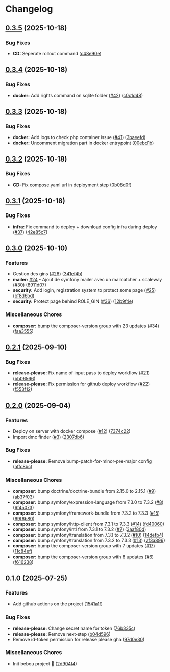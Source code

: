 # Changelog

## [0.3.5](https://github.com/rmaud-me/bebou-app/compare/v0.3.4...v0.3.5) (2025-10-18)


### Bug Fixes

* **CD:** Seperate rollout command ([c48e90e](https://github.com/rmaud-me/bebou-app/commit/c48e90e061e750b05101103a657a0137bae1ebae))

## [0.3.4](https://github.com/rmaud-me/bebou-app/compare/v0.3.3...v0.3.4) (2025-10-18)


### Bug Fixes

* **docker:** Add rights command on sqlite folder ([#42](https://github.com/rmaud-me/bebou-app/issues/42)) ([c0c1d48](https://github.com/rmaud-me/bebou-app/commit/c0c1d485a39f922bae7d4324700137003019ce9b))

## [0.3.3](https://github.com/rmaud-me/bebou-app/compare/v0.3.2...v0.3.3) (2025-10-18)


### Bug Fixes

* **docker:** Add logs to check php container issue ([#41](https://github.com/rmaud-me/bebou-app/issues/41)) ([3baeefd](https://github.com/rmaud-me/bebou-app/commit/3baeefd0b35c08b8887b927b13d61237d51017ab))
* **docker:** Uncomment migration part in docker entrypoint ([00ebd1b](https://github.com/rmaud-me/bebou-app/commit/00ebd1be1527f55e8c13524d4738fea1ae9f33cf))

## [0.3.2](https://github.com/rmaud-me/bebou-app/compare/v0.3.1...v0.3.2) (2025-10-18)


### Bug Fixes

* **CD:** Fix compose.yaml url in deployment step ([0b08d0f](https://github.com/rmaud-me/bebou-app/commit/0b08d0f844051ebcbf37c07bf6c09c15a4fe13d5))

## [0.3.1](https://github.com/rmaud-me/bebou-app/compare/v0.3.0...v0.3.1) (2025-10-18)


### Bug Fixes

* **infra:** Fix command to deploy + download config infra during deploy ([#37](https://github.com/rmaud-me/bebou-app/issues/37)) ([42e85c7](https://github.com/rmaud-me/bebou-app/commit/42e85c71800aca46ebb884a58ef416fc58cd7c1e))

## [0.3.0](https://github.com/rmaud-me/bebou-app/compare/v0.2.1...v0.3.0) (2025-10-10)


### Features

* Gestion des gins ([#26](https://github.com/rmaud-me/bebou-app/issues/26)) ([341ef4b](https://github.com/rmaud-me/bebou-app/commit/341ef4b60535a37ec1a3e7a4c1bc2b9f198bb00c))
* **mailer:** [#24](https://github.com/rmaud-me/bebou-app/issues/24) - Ajout de symfony mailer avec un mailcatcher + scaleway ([#30](https://github.com/rmaud-me/bebou-app/issues/30)) ([8911d07](https://github.com/rmaud-me/bebou-app/commit/8911d0799cbf4b64d86b9232bc7774d3ba8114a9))
* **security:** Add login, registration system to protect some page ([#25](https://github.com/rmaud-me/bebou-app/issues/25)) ([bf8d6bd](https://github.com/rmaud-me/bebou-app/commit/bf8d6bd826cedf54a6b8264d88007b42b9cfe6ee))
* **security:** Protect page behind ROLE_GIN ([#36](https://github.com/rmaud-me/bebou-app/issues/36)) ([12b9f4e](https://github.com/rmaud-me/bebou-app/commit/12b9f4e774cabbb1c6f3a47b5641863314dadb48))


### Miscellaneous Chores

* **composer:** bump the composer-version group with 23 updates ([#34](https://github.com/rmaud-me/bebou-app/issues/34)) ([faa3555](https://github.com/rmaud-me/bebou-app/commit/faa3555d0e4426d63d09d3ec139f8caaa7ad916a))

## [0.2.1](https://github.com/rmaud-me/bebou-app/compare/v0.2.0...v0.2.1) (2025-09-10)


### Bug Fixes

* **release-please:** Fix name of input pass to deploy workflow ([#21](https://github.com/rmaud-me/bebou-app/issues/21)) ([bb06566](https://github.com/rmaud-me/bebou-app/commit/bb065661c10baf0726e3b706b08414099e86e71b))
* **release-please:** Fix permission for github deploy workflow ([#22](https://github.com/rmaud-me/bebou-app/issues/22)) ([f553f12](https://github.com/rmaud-me/bebou-app/commit/f553f12e6280c91d0b6a10a3c297b09067e2fd31))

## [0.2.0](https://github.com/rmaud-me/bebou-app/compare/v0.1.0...v0.2.0) (2025-09-04)


### Features

* Deploy on server with docker compose ([#12](https://github.com/rmaud-me/bebou-app/issues/12)) ([7374c22](https://github.com/rmaud-me/bebou-app/commit/7374c22a196b348def20ef29010f4758539816ae))
* Import dmc finder ([#3](https://github.com/rmaud-me/bebou-app/issues/3)) ([2307db6](https://github.com/rmaud-me/bebou-app/commit/2307db606e6745c2c78676839a61b0279324eb38))


### Bug Fixes

* **release-please:** Remove bump-patch-for-minor-pre-major config ([affc8bc](https://github.com/rmaud-me/bebou-app/commit/affc8bc6b5e44f51cf8fda429f9f77a4eb012732))


### Miscellaneous Chores

* **composer:** bump doctrine/doctrine-bundle from 2.15.0 to 2.15.1 ([#9](https://github.com/rmaud-me/bebou-app/issues/9)) ([ab37f03](https://github.com/rmaud-me/bebou-app/commit/ab37f030c979823c3cd0ba3635fdfc1424f5ca22))
* **composer:** bump symfony/expression-language from 7.3.0 to 7.3.2 ([#8](https://github.com/rmaud-me/bebou-app/issues/8)) ([6f45073](https://github.com/rmaud-me/bebou-app/commit/6f45073e56c974c701e83c54caa4aa393919c796))
* **composer:** bump symfony/framework-bundle from 7.3.2 to 7.3.3 ([#15](https://github.com/rmaud-me/bebou-app/issues/15)) ([69f6b80](https://github.com/rmaud-me/bebou-app/commit/69f6b80f4ce0bb637402febb5df08a7c9d4ef7e2))
* **composer:** bump symfony/http-client from 7.3.1 to 7.3.3 ([#14](https://github.com/rmaud-me/bebou-app/issues/14)) ([fd40060](https://github.com/rmaud-me/bebou-app/commit/fd4006047f04a94780b4915f1bf23e755723b83b))
* **composer:** bump symfony/intl from 7.3.1 to 7.3.2 ([#7](https://github.com/rmaud-me/bebou-app/issues/7)) ([3aaf80d](https://github.com/rmaud-me/bebou-app/commit/3aaf80dcd309f62552450b1dcffbeee3ade4291b))
* **composer:** bump symfony/translation from 7.3.1 to 7.3.2 ([#10](https://github.com/rmaud-me/bebou-app/issues/10)) ([14defb4](https://github.com/rmaud-me/bebou-app/commit/14defb407f2a5c0c00552f3aa5f6365d387ee05b))
* **composer:** bump symfony/translation from 7.3.2 to 7.3.3 ([#13](https://github.com/rmaud-me/bebou-app/issues/13)) ([af3a896](https://github.com/rmaud-me/bebou-app/commit/af3a896797164ece9270f59828169a0ebd04d097))
* **composer:** bump the composer-version group with 7 updates ([#17](https://github.com/rmaud-me/bebou-app/issues/17)) ([11c84ef](https://github.com/rmaud-me/bebou-app/commit/11c84efb1381a3ed39bbdf7546d2a201438f9c58))
* **composer:** bump the composer-version group with 8 updates ([#6](https://github.com/rmaud-me/bebou-app/issues/6)) ([f616238](https://github.com/rmaud-me/bebou-app/commit/f61623830460f27626d47393a9a371c88a3192c6))

## 0.1.0 (2025-07-25)


### Features

* Add github actions on the project ([1541a1f](https://github.com/rmaud-me/bebou-app/commit/1541a1fad9dd86faba3d687389476d58d0597dea))


### Bug Fixes

* **release-please:** Change secret name for token ([76b335c](https://github.com/rmaud-me/bebou-app/commit/76b335c142fc4d16f0b82dfdc3f7442897ef9acb))
* **release-please:** Remove next-step ([b04d596](https://github.com/rmaud-me/bebou-app/commit/b04d59601baa24808f238adcd50b5e80476279be))
* Remove id-token permission for release please gha ([97d0e30](https://github.com/rmaud-me/bebou-app/commit/97d0e302b438acf7c72c11d2122eb0d82d19f41c))


### Miscellaneous Chores

* Init bebou project :tada: ([2d904f4](https://github.com/rmaud-me/bebou-app/commit/2d904f42ca53f68abbced8eee58897c70d7f8d3f))
